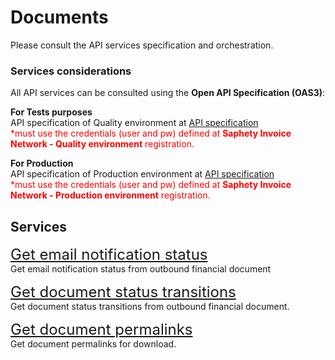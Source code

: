 # Documents
Please consult the API services specification and orchestration.

### Services considerations
All API services can be consulted using the **Open API Specification (OAS3)**:

**For Tests purposes**<br>
API specification of Quality environment at [API specification](https://dcn-solution-qa.saphety.com/Dcn.Business.WebApi/api/index.html)<br>
<font color=red>\*must use the credentials (user and pw) defined at **Saphety Invoice Network - Quality environment** registration.</font>

**For Production**<br>
API specification of Production environment at [API specification](https://dcn-solution.saphety.com/Dcn.Business.WebApi/api/index.html)<br>
<font color=red>\*must use the credentials (user and pw) defined at **Saphety Invoice Network - Production environment** registration.</font>

## Services
<font size="5">[Get email notification status](../../notebooks/documents/email-notification-status.ipynb)</font><br>
Get email notification status from outbound financial document

<font size="5">[Get document status transitions](../../notebooks/documents/document-status-transitions.ipynb)</font><br>
Get document status transitions from outbound financial document.

<font size="5">[Get document permalinks](../../notebooks/documents/document-status-transitions.ipynb)</font><br>
Get document permalinks for download.
